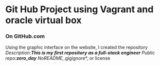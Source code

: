 # Git Hub Project using Vagrant and oracle virtual box

### On GitHub.com

Using the graphic interface on the website, I created the repository
*Description:**This is my first repository as a full-stack engineer**
*Public repo:**zero_day**
*No*README*,*.gigignore*, or license
